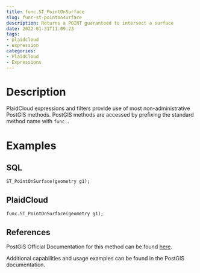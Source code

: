 ```yaml
---
title: func.ST_PointOnSurface
slug: func-st-pointonsurface
description: Returns a POINT guaranteed to intersect a surface
date: 2022-01-31T11:09:23
tags:
- plaidcloud
- expression
categories:
- PlaidCloud
- Expressions
---
```



# Description


PlaidCloud expressions and filters provide use of most non-administrative PostGIS methods. PostGIS methods are accessed by prefixing the standard method name with `func.`.



# Examples


## SQL



```
ST_PointOnSurface(geometry g1);
```


## PlaidCloud



```
func.ST_PointOnSurface(geometry g1);
```


## References


PostGIS Official Documentation for this method can be found [here](https://postgis.net/docs/manual-3.1/ST_PointOnSurface.html).



Additional capabilities and usage examples can be found in the PostGIS documentation.


